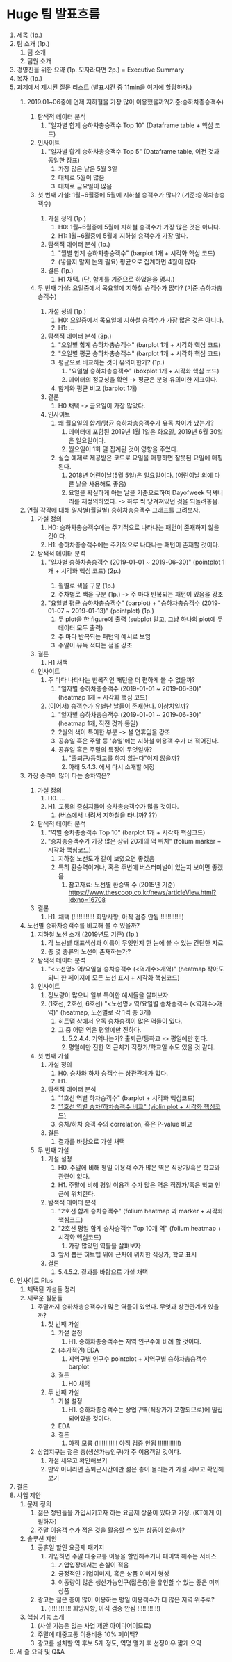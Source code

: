 # Huge 팀 발표흐름

1. 제목 (1p.)
2. 팀 소개 (1p.)
    1. 팀 소개
    2. 팀원 소개
3. 경영진을 위한 요약 (1p. 모자라다면 2p.) = Executive Summary
4. 목차 (1p.)
5. <Q1-8> 과제에서 제시된 질문 리스트 (발표시간 중 11min을 여기에 할당하자.)
    1. <Q1> 2019.01~06중에 언제 지하철을 가장 많이 이용했을까?(기준:승하차총승객수)
        1. 탐색적 데이터 분석
            1. "일자별 합계 승하차총승객수 Top 10" (Dataframe table + 핵심 코드)
        2. 인사이트
            1. "일자별 합계 승하차총승객수 Top 5" (Dataframe table, 이전 것과 동일한 장표)
                1. 가장 많은 날은 5월 3일
                2. 대체로 5월이 많음
                3. 대체로 금요일이 많음
        3. <Q2> 첫 번째 가설: 1월~6월중에 5월에 지하철 승객수가 많다? (기준:승하차총승객수)
            1. 가설 정의 (1p.)
                1. H0: 1월~6월중에 5월에 지하철 승객수가 가장 많은 것은 아니다.
                2. H1: 1월~6월중에 5월에 지하철 승객수가 가장 많다.
            2. 탐색적 데이터 분석 (1p.)
                1. "월별 합계 승하차총승객수" (barplot 1개 + 시각화 핵심 코드)
                2. (넣을지 말지 논의 필요) 평균으로 집계하면 4월이 많다.
            3. 결론 (1p.)
                1. H1 채택. (단, 합계를 기준으로 하였음을 명시.)
        4. <Q3> 두 번째 가설: 요일중에서 목요일에 지하철 승객수가 많다? (기준:승하차총승객수)
            1. 가설 정의 (1p.)
                1. H0: 요일중에서 목요일에 지하철 승객수가 가장 많은 것은 아니다.
                2. H1: ...
            2. 탐색적 데이터 분석 (3p.)
                1. "요일별 합계 승하차총승객수" (barplot 1개 + 시각화 핵심 코드)
                2. "요일별 평균 승하차총승객수" (barplot 1개 + 시각화 핵심 코드)
                3. 평균으로 비교하는 것이 유의미한가? (1p.)
                    1. "요일별 승하차총승객수" (boxplot 1개 + 시각화 핵심 코드)
                    2. 데이터의 정규성을 확인 -> 평균은 분명 유의미한 지표이다.
                4. 합계와 평균 비교 (barplot 1개)
            3. 결론
                1. H0 채택 -> 금요일이 가장 많았다.
            4. 인사이트
                1. 왜 월요일의 합계/평균 승하차총승객수가 유독 차이가 났는가?
                    1. 데이터에 포함된 2019년 1월 1일은 화요일, 2019년 6월 30일은 일요일이다.
                    2. 월요일이 1회 덜 집계된 것이 영향을 주었다.
                2. 실습 예제로 제공받은 코드로 요일을 매핑하면 잘못된 요일에 매핑된다.
                    1. 2018년 어린이날(5월 5일)은 일요일이다. (어린이날 외에 다른 날을 사용해도 좋음)
                    2. 요일을 확실하게 아는 날을 기준으로하여 Dayofweek 딕셔너리를 재정의하였다.
                       -> 하루 씩 당겨져있던 것을 되돌려놓음.
    2. 연월 각각에 대해 일자별(월일별) 승하차총승객수 그래프를 그려보자.
        1. 가설 정의
            1. H0: 승하차총승객수에는 주기적으로 나타나는 패턴이 존재하지 않을 것이다.
            2. H1: 승하차총승객수에는 주기적으로 나타나는 패턴이 존재할 것이다.
        2. 탐색적 데이터 분석
            1. <Q4> "일자별 승하차총승객수 (2019-01-01 ~ 2019-06-30)" (pointplot 1개 + 시각화 핵심 코드) (2p.)
                1. 월별로 색을 구분 (1p.)
                2. 주차별로 색을 구분 (1p.) -> 주 마다 반복되는 패턴이 있음을 강조
            2. "요일별 평균 승하차총승객수" (barplot) + "승하차총승객수 (2019-01-07 ~ 2019-01-13)" (pointplot) (1p.)
                1. 두 plot을 한 figure에 출력 (subplot 말고, 그냥 하나의 plot에 두 데이터 모두 출력)
                2. 주 마다 반복되는 패턴의 예시로 보임
                3. 주말이 유독 적다는 점을 강조
        3. 결론
            1. H1 채택
        4. 인사이트
            1. 주 마다 나타나는 반복적인 패턴을 더 편하게 볼 수 없을까?
                1. "일자별 승하차총승객수 (2019-01-01 ~ 2019-06-30)" (heatmap 1개 + 시각화 핵심 코드)
            2. (이어서) 승객수가 유별난 날들이 존재한다. 이상치일까?
                1. "일자별 승하차총승객수 (2019-01-01 ~ 2019-06-30)" (heatmap 1개, 직전 것과 동일)
                2. 2월의 색이 특이한 부분 -> 설 연휴임을 강조
                3. 공휴일 혹은 주말 등 '휴일'에는 지하철 이용객 수가 더 적어진다.
                4. 공휴일 혹은 주말의 특징이 무엇일까?
                    1. "출퇴근/등하교를 하지 않는다"이지 않을까?
                    2. 아래 5.4.3. 에서 다시 소개할 예정
    3. <Q5> 가장 승객이 많이 타는 승차역은?
        1. 가설 정의
            1. H0. ...
            2. H1. 교통의 중심지들이 승차총승객수가 많을 것이다.
                1. (버스에서 내려서 지하철을 타니까? ??)
        2. 탐색적 데이터 분석
            1. "역별 승차총승객수 Top 10" (barplot 1개 + 시각화 핵심코드)
            2. "승차총승객수가 가장 많은 상위 20개의 역 위치" (folium marker + 시각화 핵심코드)
                1. 지하철 노선도가 같이 보였으면 좋겠음
                2. 특히 환승역이거나, 혹은 주변에 버스터미널이 있는지 보이면 좋겠음
                    1. 참고자료: 노선별 환승역 수 (2015년 기준) https://www.thescoop.co.kr/news/articleView.html?idxno=16708
        3. 결론
            1. H1. 채택 (!!!!!!!!!!!! 희망사항, 아직 검증 안됨 !!!!!!!!!!!!)
    4. 노선별 승하차승객수를 비교해 볼 수 있을까?
        1. 지하철 노선 소개 (2019년도 기준) (1p.)
            1. 각 노선별 대표색상과 이름이 무엇인지 한 눈에 볼 수 있는 간단한 자료
            2. 총 몇 종류의 노선이 존재하는가?
        2. 탐색적 데이터 분석
            1. <Q6> "<노선명> 역/요일별 승차승객수 (<역개수>개역)" (heatmap 작아도 되니 한 페이지에 모든 노선 표시 + 시각화 핵심코드)
        3. 인사이트
            1. 정보량이 많으니 일부 특이한 예시들을 살펴보자.
            2. (1호선, 2호선, 6호선) "<노선명> 역/요일별 승차승객수 (<역개수>개역)" (heatmap, 노선별로 각 1씩 총 3개)
                1. 히트맵 상에서 유독 승차승객이 많은 역들이 있다.
                2. 그 중 어떤 역은 평일에만 진하다.
                    1. 5.2.4.4. 기억나는가? 출퇴근/등하교 -> 평일에만 한다.
                    2. 평일에만 진한 역 근처가 직장가/학교일 수도 있을 것 같다.
        4. 첫 번째 가설
            1. 가설 정의
                1. H0. 승차와 하차 승객수는 상관관계가 없다.
                2. H1.
            2. 탐색적 데이터 분석
                1. <Q7> "1호선 역별 하차승객수" (barplot + 시각화 핵심코드)
                2. ["1호선 역별 승차/하차승객수 비교" (violin plot + 시각화 핵심코드)](실습/1호선%20역별%20승하차%20승객수%20비교.ipynb)
                3. 승차/하차 승객 수의 correlation, 혹은 P-value 비교
            3. 결론
                1. 결과를 바탕으로 가설 채택
        5. 두 번째 가설
            1. 가설 설정
                1. H0. 주말에 비해 평일 이용객 수가 많은 역은 직장가/혹은 학교와 관련이 없다.
                2. H1. 주말에 비해 평일 이용객 수가 많은 역은 직장가/혹은 학교 인근에 위치한다.
            2. 탐색적 데이터 분석
                1. <Q8> "2호선 합계 승차승객수" (folium heatmap 과 marker + 시각화 핵심코드)
                2. "2호선 평일 합계 승차승객수 Top 10개 역" (folium heatmap + 시각화 핵심코드)
                    1. 가장 많았던 역들을 살펴보자
                3. 앞서 뽑은 히트맵 위에 근처에 위치한 직장가, 학교 표시
            3. 결론
                1. 5.4.5.2. 결과를 바탕으로 가설 채택
6. 인사이트 Plus
    1. 채택된 가설들 정리
    2. 새로운 질문들
        1. 주말까지 승하차총승객수가 많은 역들이 있었다. 무엇과 상관관계가 있을까?
            1. 첫 번째 가설
                1. 가설 설정
                    1. H1. 승하차총승객수는 지역 인구수에 비례 할 것이다.
                2. (추가적인) EDA
                    1. 지역구별 인구수 pointplot + 지역구별 승하차총승객수 barplot
                3. 결론
                    1. H0 채택
            2. 두 번째 가설
                1. 가설 설정
                    1. H1. 승하차총승객수는 상업구역(직장가가 포함되므로)에 밀집되어있을 것이다.
                2. EDA
                3. 결론
                    1. 아직 모름 (!!!!!!!!!!!! 아직 검증 안됨 !!!!!!!!!!!!)
        2. 상업지구는 젊은 층(생산가능인구)가 주 이용객일 것이다.
            1. 가설 세우고 확인해보기
            2. 만약 아니라면 출퇴근시간에만 젊은 층이 몰리는가 가설 세우고 확인해보기
7. 결론
8. 사업 제안
    1. 문제 정의
        1. 젊은 청년들을 가입시키고자 하는 요금제 상품이 있다고 가정. (KT에게 어필하자)
        2. 주말 이용객 수가 적은 것을 활용할 수 있는 상품이 없을까?
    2. 솔루션 제안
        1. 공휴일 할인 요금제 패키지
            1. 가입하면 주말 대중교통 이용을 할인해주거나 페이백 해주는 서비스
                1. 기업입장에서는 손실이 적음
                2. 긍정적인 기업이미지, 혹은 상품 이미지 형성
                3. 이동량이 많은 생산가능인구(젊은층)을 유인할 수 있는 좋은 미끼 상품
        2. 광고는 젊은 층이 많이 이용하는 평일 이용객수가 더 많은 지역 위주로?
            1. (!!!!!!!!!!!! 희망사항, 아직 검증 안됨 !!!!!!!!!!!!)
    3. 핵심 기능 소개
        1. (사실 기능은 없는 사업 제안 아이디어이므로)
        2. 주말에 대중교통 이용비용 10% 페이백?
        3. 광고를 설치할 역 후보 5개 정도, 역명 열거 후 선정이유 짧게 요약
9. 세 줄 요약 및 Q&A
